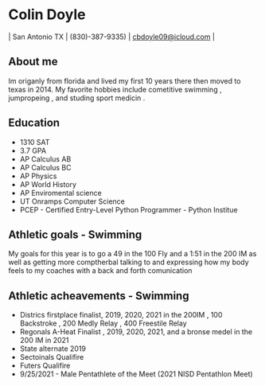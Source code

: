 # Colin Doyle 
| San Antonio TX | (830)-387-9335) | cbdoyle09@icloud.com |
 
## About me 
Im origanly from florida and lived my first 10 years there then moved to texas in 2014. My favorite hobbies include cometitive swimming , jumpropeing , and studing sport medicin . 

## Education
* 1310 SAT 
* 3.7 GPA
* AP Calculus AB
* AP Calculus BC
* AP Physics 
* AP World History 
* AP Enviromental science 
* UT Onramps Computer Science 
* PCEP - Certified Entry-Level Python Programmer - Python Institue 
## Athletic goals - Swimming
My goals for this year is to go a 49 in the 100 Fly and a 1:51 in the 200 IM as well as getting more comptherbal talking to and expressing how my body feels to my coaches with a back and forth comunication 
## Athletic acheavements - Swimming 
* Districs firstplace finalist, 2019, 2020, 2021 in the 200IM , 100 Backstroke , 200 Medly Relay , 400 Freestile Relay 
* Regonals A-Heat Finalist , 2019, 2020, 2021, and a bronse medel in the 200 IM in 2021 
* State alternate 2019
* Sectoinals Qualifire 
* Futers Qualifire 
* 9/25/2021 - Male Pentathlete of the Meet (2021 NISD Pentathlon Meet)








